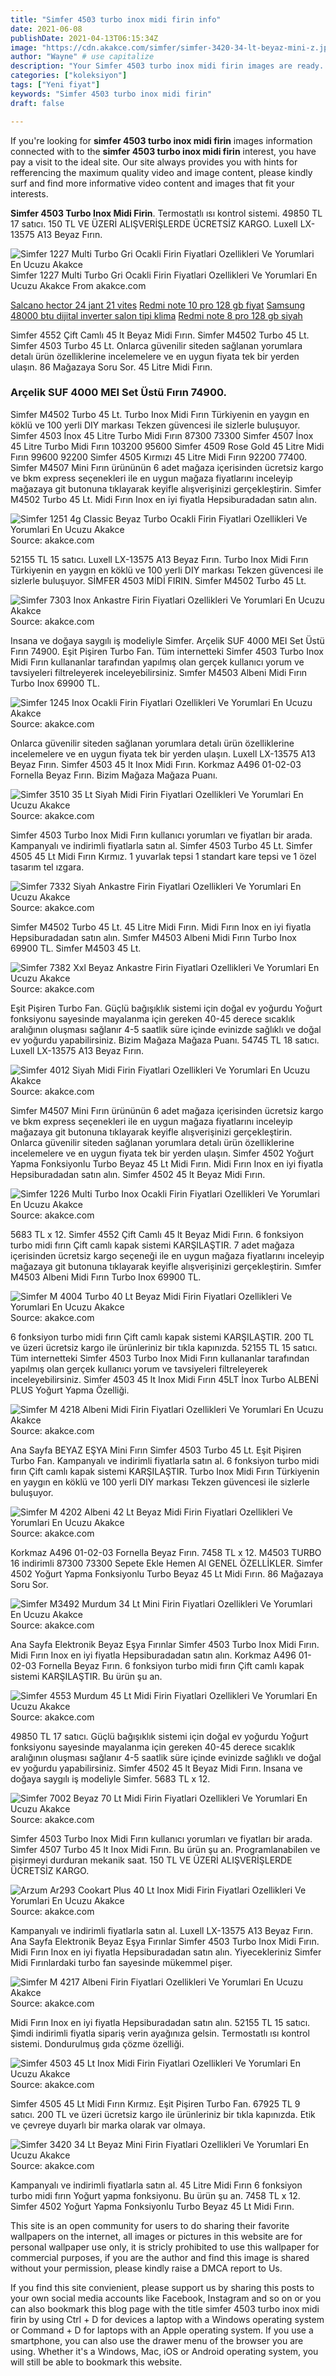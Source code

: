 ```yaml
---
title: "Simfer 4503 turbo inox midi firin info"
date: 2021-06-08
publishDate: 2021-04-13T06:15:34Z
image: "https://cdn.akakce.com/simfer/simfer-3420-34-lt-beyaz-mini-z.jpg"
author: "Wayne" # use capitalize
description: "Your Simfer 4503 turbo inox midi firin images are ready. Simfer 4503 turbo inox midi firin are a topic that is being searched for and liked by netizens now. You can Find and Download the Simfer 4503 turbo inox midi firin files here. Download all royalty-free images."
categories: ["koleksiyon"]
tags: ["Yeni fiyat"]
keywords: "Simfer 4503 turbo inox midi firin"
draft: false

---
```


If you're looking for **simfer 4503 turbo inox midi firin** images information connected with to the **simfer 4503 turbo inox midi firin** interest, you have pay a visit to the ideal  site.  Our site always  provides you with  hints  for refferencing  the maximum  quality video and image  content, please kindly surf and find more informative video content and images  that fit your interests.

**Simfer 4503 Turbo Inox Midi Firin**. Termostatlı ısı kontrol sistemi. 49850 TL 17 satıcı. 150 TL VE ÜZERİ ALIŞVERİŞLERDE ÜCRETSİZ KARGO. Luxell LX-13575 A13 Beyaz Fırın.

![Simfer 1227 Multi Turbo Gri Ocakli Firin Fiyatlari Ozellikleri Ve Yorumlari En Ucuzu Akakce](https://iis-akakce.akamaized.net/p.z?%2F%2Fn11scdn%2Eakamaized%2Enet%2Fa1%2F1024%2Felektronik%2Ffirin%2Fsimfer%2D1227%2D60%2Dlt%2Dsolo%2Dfirin%5F%5F0693050335768680%2Ejpg "Simfer 1227 Multi Turbo Gri Ocakli Firin Fiyatlari Ozellikleri Ve Yorumlari En Ucuzu Akakce")
Simfer 1227 Multi Turbo Gri Ocakli Firin Fiyatlari Ozellikleri Ve Yorumlari En Ucuzu Akakce From akakce.com

[Salcano hector 24 jant 21 vites](/salcano-hector-24-jant-21-vites/)
[Redmi note 10 pro 128 gb fiyat](/redmi-note-10-pro-128-gb-fiyat/)
[Samsung 48000 btu dijital inverter salon tipi klima](/samsung-48000-btu-dijital-inverter-salon-tipi-klima/)
[Redmi note 8 pro 128 gb siyah](/redmi-note-8-pro-128-gb-siyah/)

Simfer 4552 Çift Camlı 45 lt Beyaz Midi Fırın. Simfer M4502 Turbo 45 Lt. Simfer 4503 Turbo 45 Lt. Onlarca güvenilir siteden sağlanan yorumlara detalı ürün özelliklerine incelemelere ve en uygun fiyata tek bir yerden ulaşın. 86 Mağazaya Soru Sor. 45 Litre Midi Fırın.

### Arçelik SUF 4000 MEI Set Üstü Fırın 74900.

Simfer M4502 Turbo 45 Lt. Turbo Inox Midi Fırın Türkiyenin en yaygın en köklü ve 100 yerli DIY markası Tekzen güvencesi ile sizlerle buluşuyor. Simfer 4503 İnox 45 Litre Turbo Midi Fırın 87300 73300 Simfer 4507 İnox 45 Litre Turbo Midi Fırın 103200 95600 Simfer 4509 Rose Gold 45 Litre Midi Fırın 99600 92200 Simfer 4505 Kırmızı 45 Litre Midi Fırın 92200 77400. Simfer M4507 Mini Fırın ürününün 6 adet mağaza içerisinden ücretsiz kargo ve bkm express seçenekleri ile en uygun mağaza fiyatlarını inceleyip mağazaya git butonuna tıklayarak keyifle alışverişinizi gerçekleştirin. Simfer M4502 Turbo 45 Lt. Midi Fırın Inox en iyi fiyatla Hepsiburadadan satın alın.


![Simfer 1251 4g Classic Beyaz Turbo Ocakli Firin Fiyatlari Ozellikleri Ve Yorumlari En Ucuzu Akakce](https://cdn.akakce.com/simfer/simfer-1251-4g-classic-beyaz-turbo-ocakli-z.jpg "Simfer 1251 4g Classic Beyaz Turbo Ocakli Firin Fiyatlari Ozellikleri Ve Yorumlari En Ucuzu Akakce")
Source: akakce.com

52155 TL 15 satıcı. Luxell LX-13575 A13 Beyaz Fırın. Turbo Inox Midi Fırın Türkiyenin en yaygın en köklü ve 100 yerli DIY markası Tekzen güvencesi ile sizlerle buluşuyor. SİMFER 4503 MİDİ FIRIN. Simfer M4502 Turbo 45 Lt.

![Simfer 7303 Inox Ankastre Firin Fiyatlari Ozellikleri Ve Yorumlari En Ucuzu Akakce](https://cdn.akakce.com/simfer/simfer-7303-inox-ankastre-z.jpg "Simfer 7303 Inox Ankastre Firin Fiyatlari Ozellikleri Ve Yorumlari En Ucuzu Akakce")
Source: akakce.com

Insana ve doğaya saygılı iş modeliyle Simfer. Arçelik SUF 4000 MEI Set Üstü Fırın 74900. Eşit Pişiren Turbo Fan. Tüm internetteki Simfer 4503 Turbo Inox Midi Fırın kullananlar tarafından yapılmış olan gerçek kullanıcı yorum ve tavsiyeleri filtreleyerek inceleyebilirsiniz. Sımfer M4503 Albeni Midi Fırın Turbo Inox 69900 TL.

![Simfer 1245 Inox Ocakli Firin Fiyatlari Ozellikleri Ve Yorumlari En Ucuzu Akakce](https://cdn.akakce.com/simfer/simfer-1245-inox-ocakli-z.jpg "Simfer 1245 Inox Ocakli Firin Fiyatlari Ozellikleri Ve Yorumlari En Ucuzu Akakce")
Source: akakce.com

Onlarca güvenilir siteden sağlanan yorumlara detalı ürün özelliklerine incelemelere ve en uygun fiyata tek bir yerden ulaşın. Luxell LX-13575 A13 Beyaz Fırın. Simfer 4503 45 lt Inox Midi Fırın. Korkmaz A496 01-02-03 Fornella Beyaz Fırın. Bizim Mağaza Mağaza Puanı.

![Simfer 3510 35 Lt Siyah Midi Firin Fiyatlari Ozellikleri Ve Yorumlari En Ucuzu Akakce](https://cdn.akakce.com/simfer/simfer-3510-35-lt-siyah-midi-z.jpg "Simfer 3510 35 Lt Siyah Midi Firin Fiyatlari Ozellikleri Ve Yorumlari En Ucuzu Akakce")
Source: akakce.com

Simfer 4503 Turbo Inox Midi Fırın kullanıcı yorumları ve fiyatları bir arada. Kampanyalı ve indirimli fiyatlarla satın al. Simfer 4503 Turbo 45 Lt. Simfer 4505 45 Lt Midi Fırın Kırmız. 1 yuvarlak tepsi 1 standart kare tepsi ve 1 özel tasarım tel ızgara.

![Simfer 7332 Siyah Ankastre Firin Fiyatlari Ozellikleri Ve Yorumlari En Ucuzu Akakce](https://cdn.akakce.com/simfer/simfer-7332-siyah-ankastre-z.jpg "Simfer 7332 Siyah Ankastre Firin Fiyatlari Ozellikleri Ve Yorumlari En Ucuzu Akakce")
Source: akakce.com

Simfer M4502 Turbo 45 Lt. 45 Litre Midi Fırın. Midi Fırın Inox en iyi fiyatla Hepsiburadadan satın alın. Sımfer M4503 Albeni Midi Fırın Turbo Inox 69900 TL. Simfer M4503 45 Lt.

![Simfer 7382 Xxl Beyaz Ankastre Firin Fiyatlari Ozellikleri Ve Yorumlari En Ucuzu Akakce](https://cdn.akakce.com/simfer/simfer-7382-xxl-beyaz-ankastre-z.jpg "Simfer 7382 Xxl Beyaz Ankastre Firin Fiyatlari Ozellikleri Ve Yorumlari En Ucuzu Akakce")
Source: akakce.com

Eşit Pişiren Turbo Fan. Güçlü bağışıklık sistemi için doğal ev yoğurdu Yoğurt fonksiyonu sayesinde mayalanma için gereken 40-45 derece sıcaklık aralığının oluşması sağlanır 4-5 saatlik süre içinde evinizde sağlıklı ve doğal ev yoğurdu yapabilirsiniz. Bizim Mağaza Mağaza Puanı. 54745 TL 18 satıcı. Luxell LX-13575 A13 Beyaz Fırın.

![Simfer 4012 Siyah Midi Firin Fiyatlari Ozellikleri Ve Yorumlari En Ucuzu Akakce](https://cdn.akakce.com/simfer/simfer-4012-siyah-midi-z.jpg "Simfer 4012 Siyah Midi Firin Fiyatlari Ozellikleri Ve Yorumlari En Ucuzu Akakce")
Source: akakce.com

Simfer M4507 Mini Fırın ürününün 6 adet mağaza içerisinden ücretsiz kargo ve bkm express seçenekleri ile en uygun mağaza fiyatlarını inceleyip mağazaya git butonuna tıklayarak keyifle alışverişinizi gerçekleştirin. Onlarca güvenilir siteden sağlanan yorumlara detalı ürün özelliklerine incelemelere ve en uygun fiyata tek bir yerden ulaşın. Simfer 4502 Yoğurt Yapma Fonksiyonlu Turbo Beyaz 45 Lt Midi Fırın. Midi Fırın Inox en iyi fiyatla Hepsiburadadan satın alın. Simfer 4502 45 lt Beyaz Midi Fırın.

![Simfer 1226 Multi Turbo Inox Ocakli Firin Fiyatlari Ozellikleri Ve Yorumlari En Ucuzu Akakce](https://cdn.akakce.com/simfer/simfer-1226-multi-turbo-inox-ocakli-z.jpg "Simfer 1226 Multi Turbo Inox Ocakli Firin Fiyatlari Ozellikleri Ve Yorumlari En Ucuzu Akakce")
Source: akakce.com

5683 TL x 12. Simfer 4552 Çift Camlı 45 lt Beyaz Midi Fırın. 6 fonksiyon turbo midi fırın Çift camlı kapak sistemi KARŞILAŞTIR. 7 adet mağaza içerisinden ücretsiz kargo seçeneği ile en uygun mağaza fiyatlarını inceleyip mağazaya git butonuna tıklayarak keyifle alışverişinizi gerçekleştirin. Sımfer M4503 Albeni Midi Fırın Turbo Inox 69900 TL.

![Simfer M 4004 Turbo 40 Lt Beyaz Midi Firin Fiyatlari Ozellikleri Ve Yorumlari En Ucuzu Akakce](https://iis-akakce.akamaized.net/p.z?%2F%2Fproductimages%2Ehepsiburada%2Enet%2Fs%2F7%2F600%2F9771778474034%2Ejpg "Simfer M 4004 Turbo 40 Lt Beyaz Midi Firin Fiyatlari Ozellikleri Ve Yorumlari En Ucuzu Akakce")
Source: akakce.com

6 fonksiyon turbo midi fırın Çift camlı kapak sistemi KARŞILAŞTIR. 200 TL ve üzeri ücretsiz kargo ile ürünleriniz bir tıkla kapınızda. 52155 TL 15 satıcı. Tüm internetteki Simfer 4503 Turbo Inox Midi Fırın kullananlar tarafından yapılmış olan gerçek kullanıcı yorum ve tavsiyeleri filtreleyerek inceleyebilirsiniz. Simfer 4503 45 lt Inox Midi Fırın 45LT İnox Turbo ALBENİ PLUS Yoğurt Yapma Özelliği.

![Simfer M 4218 Albeni Midi Firin Fiyatlari Ozellikleri Ve Yorumlari En Ucuzu Akakce](https://cdn.akakce.com/simfer/simfer-m-4218-albeni-midi-z.jpg "Simfer M 4218 Albeni Midi Firin Fiyatlari Ozellikleri Ve Yorumlari En Ucuzu Akakce")
Source: akakce.com

Ana Sayfa BEYAZ EŞYA Mini Fırın Simfer 4503 Turbo 45 Lt. Eşit Pişiren Turbo Fan. Kampanyalı ve indirimli fiyatlarla satın al. 6 fonksiyon turbo midi fırın Çift camlı kapak sistemi KARŞILAŞTIR. Turbo Inox Midi Fırın Türkiyenin en yaygın en köklü ve 100 yerli DIY markası Tekzen güvencesi ile sizlerle buluşuyor.

![Simfer M 4202 Albeni 42 Lt Beyaz Midi Firin Fiyatlari Ozellikleri Ve Yorumlari En Ucuzu Akakce](https://cdn.akakce.com/simfer/simfer-m-4202-albeni-42-lt-beyaz-midi-z.jpg "Simfer M 4202 Albeni 42 Lt Beyaz Midi Firin Fiyatlari Ozellikleri Ve Yorumlari En Ucuzu Akakce")
Source: akakce.com

Korkmaz A496 01-02-03 Fornella Beyaz Fırın. 7458 TL x 12. M4503 TURBO 16 indirimli 87300 73300 Sepete Ekle Hemen Al GENEL ÖZELLİKLER. Simfer 4502 Yoğurt Yapma Fonksiyonlu Turbo Beyaz 45 Lt Midi Fırın. 86 Mağazaya Soru Sor.

![Simfer M3492 Murdum 34 Lt Mini Firin Fiyatlari Ozellikleri Ve Yorumlari En Ucuzu Akakce](https://cdn.akakce.com/simfer/simfer-m3492-murdum-34-lt-mini-z.jpg "Simfer M3492 Murdum 34 Lt Mini Firin Fiyatlari Ozellikleri Ve Yorumlari En Ucuzu Akakce")
Source: akakce.com

Ana Sayfa Elektronik Beyaz Eşya Fırınlar Simfer 4503 Turbo Inox Midi Fırın. Midi Fırın Inox en iyi fiyatla Hepsiburadadan satın alın. Korkmaz A496 01-02-03 Fornella Beyaz Fırın. 6 fonksiyon turbo midi fırın Çift camlı kapak sistemi KARŞILAŞTIR. Bu ürün şu an.

![Simfer 4553 Murdum 45 Lt Midi Firin Fiyatlari Ozellikleri Ve Yorumlari En Ucuzu Akakce](https://iis-akakce.akamaized.net/p.z?%2F%2Fwww%2Eyakalagelsin%2Ecom%2FUserFiles%2FProductImages%2F0%2F1611107000046%2Forj%2Fsimfer%2D4553%2D45%2Dlt%2Dmidi%2Dfirin%2Dvenedik%2Dmurdum%2D10955898%2Epng "Simfer 4553 Murdum 45 Lt Midi Firin Fiyatlari Ozellikleri Ve Yorumlari En Ucuzu Akakce")
Source: akakce.com

49850 TL 17 satıcı. Güçlü bağışıklık sistemi için doğal ev yoğurdu Yoğurt fonksiyonu sayesinde mayalanma için gereken 40-45 derece sıcaklık aralığının oluşması sağlanır 4-5 saatlik süre içinde evinizde sağlıklı ve doğal ev yoğurdu yapabilirsiniz. Simfer 4502 45 lt Beyaz Midi Fırın. Insana ve doğaya saygılı iş modeliyle Simfer. 5683 TL x 12.

![Simfer 7002 Beyaz 70 Lt Midi Firin Fiyatlari Ozellikleri Ve Yorumlari En Ucuzu Akakce](https://cdn.akakce.com/simfer/simfer-7002-beyaz-70-lt-midi-z.jpg "Simfer 7002 Beyaz 70 Lt Midi Firin Fiyatlari Ozellikleri Ve Yorumlari En Ucuzu Akakce")
Source: akakce.com

Simfer 4503 Turbo Inox Midi Fırın kullanıcı yorumları ve fiyatları bir arada. Simfer 4507 Turbo 45 lt Inox Midi Fırın. Bu ürün şu an. Programlanabilen ve pişirmeyi durduran mekanik saat. 150 TL VE ÜZERİ ALIŞVERİŞLERDE ÜCRETSİZ KARGO.

![Arzum Ar293 Cookart Plus 40 Lt Inox Midi Firin Fiyatlari Ozellikleri Ve Yorumlari En Ucuzu Akakce](https://cdn.akakce.com/arzum/arzum-ar293-cookart-plus-40-lt-inox-midi-z.jpg "Arzum Ar293 Cookart Plus 40 Lt Inox Midi Firin Fiyatlari Ozellikleri Ve Yorumlari En Ucuzu Akakce")
Source: akakce.com

Kampanyalı ve indirimli fiyatlarla satın al. Luxell LX-13575 A13 Beyaz Fırın. Ana Sayfa Elektronik Beyaz Eşya Fırınlar Simfer 4503 Turbo Inox Midi Fırın. Midi Fırın Inox en iyi fiyatla Hepsiburadadan satın alın. Yiyecekleriniz Simfer Midi Fırınlardaki turbo fan sayesinde mükemmel pişer.

![Simfer M 4217 Albeni Firin Fiyatlari Ozellikleri Ve Yorumlari En Ucuzu Akakce](https://cdn.akakce.com/simfer/simfer-m-4217-albeni-z.jpg "Simfer M 4217 Albeni Firin Fiyatlari Ozellikleri Ve Yorumlari En Ucuzu Akakce")
Source: akakce.com

Midi Fırın Inox en iyi fiyatla Hepsiburadadan satın alın. 52155 TL 15 satıcı. Şimdi indirimli fiyatla sipariş verin ayağınıza gelsin. Termostatlı ısı kontrol sistemi. Dondurulmuş gıda çözme özelliği.

![Simfer 4503 45 Lt Inox Midi Firin Fiyatlari Ozellikleri Ve Yorumlari En Ucuzu Akakce](https://cdn.akakce.com/simfer/simfer-4503-45-lt-inox-midi-z.jpg "Simfer 4503 45 Lt Inox Midi Firin Fiyatlari Ozellikleri Ve Yorumlari En Ucuzu Akakce")
Source: akakce.com

Simfer 4505 45 Lt Midi Fırın Kırmız. Eşit Pişiren Turbo Fan. 67925 TL 9 satıcı. 200 TL ve üzeri ücretsiz kargo ile ürünleriniz bir tıkla kapınızda. Etik ve çevreye duyarlı bir marka olarak var olmaya.

![Simfer 3420 34 Lt Beyaz Mini Firin Fiyatlari Ozellikleri Ve Yorumlari En Ucuzu Akakce](https://cdn.akakce.com/simfer/simfer-3420-34-lt-beyaz-mini-z.jpg "Simfer 3420 34 Lt Beyaz Mini Firin Fiyatlari Ozellikleri Ve Yorumlari En Ucuzu Akakce")
Source: akakce.com

Kampanyalı ve indirimli fiyatlarla satın al. 45 Litre Midi Fırın 6 fonksiyon turbo midi fırın Yoğurt yapma fonksiyonu. Bu ürün şu an. 7458 TL x 12. Simfer 4502 Yoğurt Yapma Fonksiyonlu Turbo Beyaz 45 Lt Midi Fırın.

This site is an open community for users to do sharing their favorite wallpapers on the internet, all images or pictures in this website are for personal wallpaper use only, it is stricly prohibited to use this wallpaper for commercial purposes, if you are the author and find this image is shared without your permission, please kindly raise a DMCA report to Us.

If you find this site convienient, please support us by sharing this posts to your own social media accounts like Facebook, Instagram and so on or you can also bookmark this blog page with the title simfer 4503 turbo inox midi firin by using Ctrl + D for devices a laptop with a Windows operating system or Command + D for laptops with an Apple operating system. If you use a smartphone, you can also use the drawer menu of the browser you are using. Whether it's a Windows, Mac, iOS or Android operating system, you will still be able to bookmark this website.
